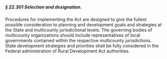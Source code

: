 ##### § 22.301 Selection and designation. #####

Procedures for implementing the Act are designed to give the fullest possible consideration to planning and development goals and strategies at the State and multicounty jurisdictional levels. The governing bodies of multicounty organizations should include representatives of local governments contained within the respective multicounty jurisdictions. State development strategies and priorities shall be fully considered in the Federal administration of Rural Development Act authorities.